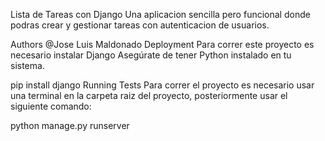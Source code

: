 Lista de Tareas con Django
Una aplicacion sencilla pero funcional donde podras crear y gestionar tareas con autenticacion de usuarios.

Authors
@Jose Luis Maldonado
Deployment
Para correr este proyecto es necesario instalar Django Asegúrate de tener Python instalado en tu sistema.

  pip install django
Running Tests
Para correr el proyecto es necesario usar una terminal en la carpeta raiz del proyecto, posteriormente usar el siguiente comando:

  python manage.py runserver

